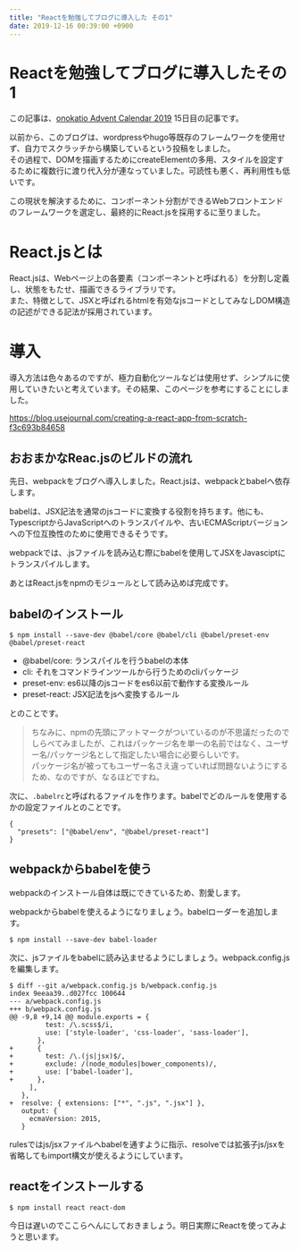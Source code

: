 ```yaml
---
title: "Reactを勉強してブログに導入した その1"
date: 2019-12-16 00:39:00 +0900
---
```


Reactを勉強してブログに導入したその1
===

この記事は、[onokatio Advent Calendar 2019](/adventcalendar/2019/onokatio) 15日目の記事です。

以前から、このブログは、wordpressやhugo等既存のフレームワークを使用せず、自力でスクラッチから構築しているという投稿をしました。  
その過程で、DOMを描画するためにcreateElementの多用、スタイルを設定するために複数行に渡り代入分が連なっていました。可読性も悪く、再利用性も低いです。

この現状を解決するために、コンポーネント分割ができるWebフロントエンドのフレームワークを選定し、最終的にReact.jsを採用するに至りました。

# React.jsとは

React.jsは、Webページ上の各要素（コンポーネントと呼ばれる）を分割し定義し、状態をもたせ、描画できるライブラリです。  
また、特徴として、JSXと呼ばれるhtmlを有効なjsコードとしてみなしDOM構造の記述ができる記法が採用されています。

# 導入

導入方法は色々あるのですが、極力自動化ツールなどは使用せず、シンプルに使用していきたいと考えています。その結果、このページを参考にすることにしました。

https://blog.usejournal.com/creating-a-react-app-from-scratch-f3c693b84658

## おおまかなReac.jsのビルドの流れ

先日、webpackをブログへ導入しました。React.jsは、webpackとbabelへ依存します。

babelは、JSX記法を通常のjsコードに変換する役割を持ちます。他にも、TypescriptからJavaScriptへのトランスパイルや、古いECMAScriptバージョンへの下位互換性のために使用できるそうです。

webpackでは、.jsファイルを読み込む際にbabelを使用してJSXをJavasciptにトランスパイルします。

あとはReact.jsをnpmのモジュールとして読み込めば完成です。

## babelのインストール

```shell
$ npm install --save-dev @babel/core @babel/cli @babel/preset-env @babel/preset-react
```

- @babel/core: ランスパイルを行うbabelの本体
- cli: それをコマンドラインツールから行うためのcliパッケージ
- preset-env: es6以降のjsコードをes6以前で動作する変換ルール
- preset-react: JSX記法をjsへ変換するルール

とのことです。

> ちなみに、npmの先頭にアットマークがついているのが不思議だったのでしらべてみましたが、これはパッケージ名を単一の名前ではなく、ユーザー名/パッケージ名として指定したい場合に必要らしいです。  
>パッケージ名が被ってもユーザー名さえ違っていれば問題ないようにするため、なのですが、なるほどですね。

次に、`.babelrc`と呼ばれるファイルを作ります。babelでどのルールを使用するかの設定ファイルとのことです。

```json=
{
  "presets": ["@babel/env", "@babel/preset-react"]
}
```

## webpackからbabelを使う

webpackのインストール自体は既にできているため、割愛します。

webpackからbabelを使えるようになりましょう。babelローダーを追加します。

```shell
$ npm install --save-dev babel-loader
```

次に、jsファイルをbabelに読み込ませるようにしましょう。webpack.config.jsを編集します。


```javascript=
$ diff --git a/webpack.config.js b/webpack.config.js
index 9eeaa39..d027fcc 100644
--- a/webpack.config.js
+++ b/webpack.config.js
@@ -9,8 +9,14 @@ module.exports = {
         test: /\.scss$/i,
         use: ['style-loader', 'css-loader', 'sass-loader'],
       },
+      {
+        test: /\.(js|jsx)$/,
+        exclude: /(node_modules|bower_components)/,
+        use: ['babel-loader'],
+      },
     ],
   },
+  resolve: { extensions: ["*", ".js", ".jsx"] },
   output: {
     ecmaVersion: 2015,
   }
```

rulesではjs/jsxファイルへbabelを通すように指示、resolveでは拡張子js/jsxを省略してもimport構文が使えるようにしています。

## reactをインストールする

```shell
$ npm install react react-dom
```

今日は遅いのでここらへんにしておきましょう。明日実際にReactを使ってみようと思います。
